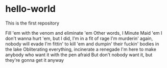 # hello-world
This is the first repository

Fill 'em with the venom and eliminate 'em
Other words, I Minute Maid 'em
I don't wanna hurt 'em, but I did, I'm in a fit of rage
I'm murderin' again, nobody will evade
I'm fittin' to kill 'em and dumpin' their fuckin' bodies in the lake
Obliterating everything, incinerate a renegade
I'm here to make anybody who want it with the pen afraid
But don't nobody want it, but they're gonna get it anyway
